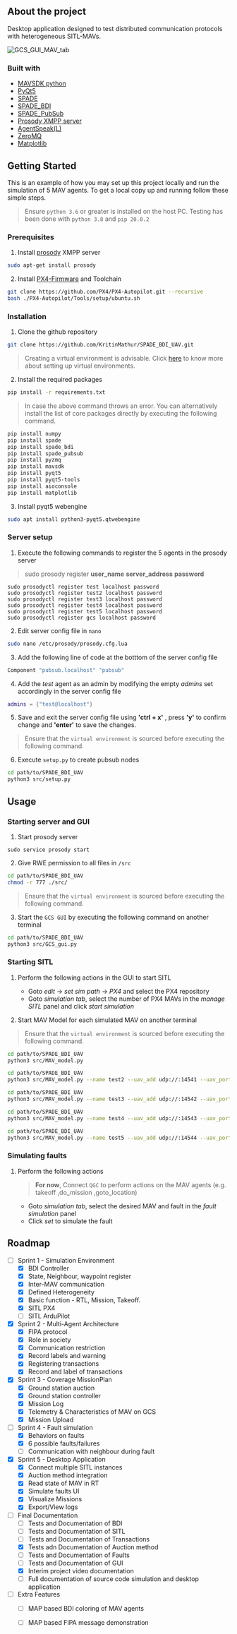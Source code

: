 ## About the project 
Desktop application designed to test distributed communication protocols with heterogeneous SITL-MAVs.

![GCS_GUI_MAV_tab](docs/diagrams/GCS_GUI_MAV.png)
### Built with

* [MAVSDK python](https://mavsdk.mavlink.io/main/en/)
* [PyQt5](https://www.riverbankcomputing.com/static/Docs/PyQt5/)
* [SPADE](https://spade-mas.readthedocs.io/en/latest/readme.html)
* [SPADE_BDI](https://github.com/javipalanca/spade_bdi)
* [SPADE_PubSub](https://spade-pubsub.readthedocs.io/en/latest/)
* [Prosody XMPP server](https://prosody.im/doc/xmpp)
* [AgentSpeak(L)](http://astralanguage.com/wordpress/docs/introduction-to-agentspeakl/)
* [ZeroMQ](https://zeromq.org/)
* [Matplotlib](https://matplotlib.org/)

## Getting Started

This is an example of how you may set up this project locally and run the simulation of 5 MAV agents. To get a local copy up and running follow these simple steps.

> Ensure `python 3.6` or greater is installed on the host PC. Testing has been done with `python 3.8` and `pip 20.0.2`
### Prerequisites

1. Install [prosody](https://prosody.im/download/start) XMPP server
```bash
sudo apt-get install prosody
```

2. Install [PX4-Firmware]() and Toolchain

```bash
git clone https://github.com/PX4/PX4-Autopilot.git --recursive
bash ./PX4-Autopilot/Tools/setup/ubuntu.sh
```
### Installation

1. Clone the github repository
```bash
git clone https://github.com/KritinMathur/SPADE_BDI_UAV.git
```
> Creating a virtual environment is advisable. Click [here](https://docs.python.org/3/library/venv.html) to know more about setting up virtual environments.
2. Install the required packages

```bash
pip install -r requirements.txt
```
> In case the above command throws an error. You can alternatively install the list of core packages directly by executing the following command.
```bash
pip install numpy
pip install spade
pip install spade_bdi
pip install spade_pubsub
pip install pyzmq
pip install mavsdk
pip install pyqt5
pip install pyqt5-tools
pip install aioconsole
pip install matplotlib
```
3. Install pyqt5 webengine 
```bash
sudo apt install python3-pyqt5.qtwebengine
```
### Server setup

1. Execute the following commands to register the 5 agents in the prosody server

> sudo prosody register **user_name** **server_address** **password**

```
sudo prosodyctl register test localhost password
sudo prosodyctl register test2 localhost password
sudo prosodyctl register test3 localhost password
sudo prosodyctl register test4 localhost password
sudo prosodyctl register test5 localhost password
sudo prosodyctl register gcs localhost password
```



2. Edit server config file in `nano`

```bash
sudo nano /etc/prosody/prosody.cfg.lua
```

3. Add the following line of code at the botttom of the server config file

```lua
Component "pubsub.localhost" "pubsub"
```

4. Add the *test* agent as an admin by modifying the empty *admins* set accordingly in the server config file

```lua
admins = {"test@localhost"}
```

5. Save and exit the server config file using **'ctrl + x'** , press **'y'** to confirm change and **'enter'** to save the changes. 


> Ensure that the `virtual environment` is sourced before executing the following command.

6. Execute `setup.py` to create pubsub nodes

```bash
cd path/to/SPADE_BDI_UAV
python3 src/setup.py
```

## Usage

### Starting server and GUI
1. Start prosody server
```
sudo service prosody start
```

2. Give RWE permission to all files in `/src`
```bash
cd path/to/SPADE_BDI_UAV
chmod -r 777 ./src/
```


> Ensure that the `virtual environment` is sourced before executing the following command.

3. Start the `GCS GUI` by executing the following command on another terminal

```bash
cd path/to/SPADE_BDI_UAV
python3 src/GCS_gui.py
```
### Starting SITL
1. Perform the following actions in the GUI to start SITL
   - Goto *edit* -> *set sim path* -> *PX4* and select the PX4 repository
   - Goto *simulation tab*, select the number of PX4 MAVs in the *manage SITL* panel and click *start simulation*

2. Start MAV Model for each simulated MAV on another terminal
> Ensure that the `virtual environment` is sourced before executing the following command.

```bash
cd path/to/SPADE_BDI_UAV
python3 src/MAV_model.py
```
```bash
cd path/to/SPADE_BDI_UAV
python3 src/MAV_model.py --name test2 --uav_add udp://:14541 --uav_port 50041 --mc_port 5556
```
```bash
cd path/to/SPADE_BDI_UAV
python3 src/MAV_model.py --name test3 --uav_add udp://:14542 --uav_port 50042 --mc_port 5557
```
```bash
cd path/to/SPADE_BDI_UAV
python3 src/MAV_model.py --name test4 --uav_add udp://:14543 --uav_port 50043 --mc_port 5558
```
```bash
cd path/to/SPADE_BDI_UAV
python3 src/MAV_model.py --name test5 --uav_add udp://:14544 --uav_port 50044 --mc_port 5559
```

### Simulating faults
1. Perform the following actions 
   > **For now**, Connect `QGC` to perform actions on the MAV agents (e.g. takeoff ,do_mission ,goto_location)
   - Goto *simulation tab*, select the desired MAV and fault in the *fault simulation* panel
   - Click *set* to simulate the fault



## Roadmap

- [ ] Sprint 1 - Simulation Environment
  - [x] BDI Controller
  - [x] State, Neighbour, waypoint register
  - [x] Inter-MAV communication
  - [x] Defined Heterogeneity
  - [x] Basic function - RTL, Mission, Takeoff.
  - [x] SITL PX4
  - [ ] SITL ArduPilot
- [x] Sprint 2 - Multi-Agent Architecture
  - [x] FIPA protocol
  - [x] Role in society
  - [x] Communication restriction
  - [x] Record labels and warning
  - [x] Registering transactions
  - [x] Record and label of transactions
- [x] Sprint 3 - Coverage MissionPlan
  - [x] Ground station auction
  - [x] Ground station controller
  - [x] Mission Log
  - [x] Telemetry & Characteristics of MAV on GCS 
  - [x] Mission Upload
- [ ] Sprint 4 - Fault simulation
  - [x] Behaviors on faults
  - [x] 6 possible faults/failures
  - [ ] Communication with neighbour during fault
- [x] Sprint 5 - Desktop Application
  - [x] Connect multiple SITL instances
  - [x] Auction method integration
  - [x] Read state of MAV in RT
  - [x] Simulate faults UI
  - [x] Visualize Missions
  - [x] Export/View logs
- [ ] Final Documentation
  - [ ] Tests and Documentation of BDI
  - [ ] Tests and Documentation of SITL
  - [ ] Tests and Documentation of Transactions
  - [x] Tests adn Documentation of Auction method
  - [ ] Tests and Documentation of Faults
  - [ ] Tests and Documentation of GUI
  - [x] Interim project video documentation 
  - [ ] Full documentation of source code simulation and desktop application
- [ ] Extra Features
  - [ ] MAP based BDI coloring of MAV agents
  - [ ] MAP based FIPA message demonstration   



